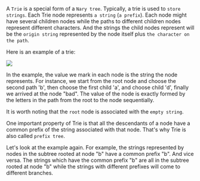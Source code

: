 A `Trie` is a special form of a `Nary tree`. Typically, a trie is used to `store strings`. Each Trie node represents `a string` \(`a prefix`\). Each node might have several children nodes while the paths to different children nodes represent different characters. And the strings the child nodes represent will be the `origin string` represented by the node itself plus `the character on the path`.

Here is an example of a trie:

![](https://s3-lc-upload.s3.amazonaws.com/uploads/2018/02/07/screen-shot-2018-01-31-at-163403.png)

In the example, the value we mark in each node is the string the node represents. For instance, we start from the root node and choose the second path 'b', then choose the first child 'a', and choose child 'd', finally we arrived at the node "bad". The value of the node is exactly formed by the letters in the path from the root to the node sequentially.

It is worth noting that the `root` node is associated with the `empty string`.

One important property of Trie is that all the descendants of a node have a common prefix of the string associated with that node. That's why Trie is also called `prefix tree`.

Let's look at the example again. For example, the strings represented by nodes in the subtree rooted at node "b" have a common prefix "b". And vice versa. The strings which have the common prefix "b" are all in the subtree rooted at node "b" while the strings with different prefixes will come to different branches.

